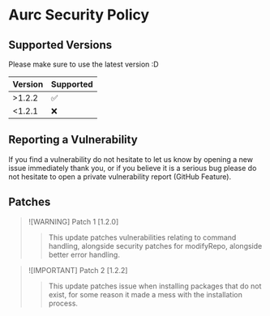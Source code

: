 # Aurc Security Policy

## Supported Versions
Please make sure to use the latest version :D

| Version | Supported          |
| ------- | ------------------ |
| >1.2.2   | :white_check_mark: |
| <1.2.1   | :x:                |

## Reporting a Vulnerability

If you find a vulnerability do not hesitate to let us know by opening a new issue immediately thank you, or if you believe it is a serious bug please do not hesitate to open a private vulnerability report (GitHub Feature).

## Patches

> ![WARNING]
> Patch 1 [1.2.0]
>> This update patches vulnerabilities relating to command handling, alongside security patches for modifyRepo, alongside better error handling.

> ![IMPORTANT] 
> Patch 2 [1.2.2]
>> This update patches issue when installing packages that do not exist, for some reason it made a mess with the installation process.